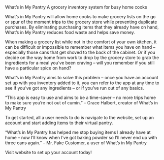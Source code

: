 What’s in My Pantry
A grocery inventory system for busy home cooks

What’s in My Pantry will allow home cooks to make grocery lists on the go or spur of the moment trips to the grocery store while preventing duplicate purchases. By eliminating purchasing items that they already have on hand, What’s in My Pantry reduces food waste and helps save money.

When making a grocery list while not in the comfort of your own kitchen, it can be difficult or impossible to remember what items you have on hand – especially those cans that get shoved to the back of the cabinet. Or if you decide on the way home from work to drop by the grocery store to grab the ingredients for a meal you’ve been craving – will you remember if you still have a particular spice on hand?

What’s in My Pantry aims to solve this problem – once you have an account set up with you inventory added to it, you can refer to the app at any time to see if you’ve got any ingredients – or if you’ve run out of any basics.

“This app is easy to use and aims to be a time-saver – no more trips home to make sure you’re not out of cumin.” – Grace Halbert, creator of What’s in My Pantry

To get started, all a user needs to do is navigate to the website, set up an account and start adding items to their virtual pantry.

“What’s in My Pantry has helped me stop buying items I already have at home – now I’ll know when I’ve got baking powder so I’ll never end up with three cans again.” – Mr. Fake Customer, a user of What’s in My Pantry

Visit website to set up your account today!
